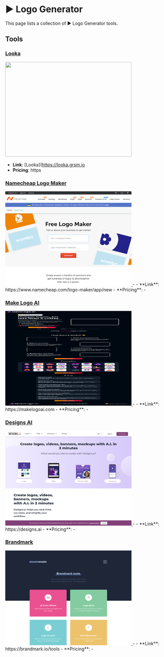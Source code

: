 # ▶️ Logo Generator

This page lists a collection of ▶️ Logo Generator tools.

## Tools

### [Looka](https://looka.grsm.io)
<a href="[Looka](https://looka.grsm.io">
   <img src="media/Looka.png" width="400" height="300">
</a>

- **Link**: [Looka](https://looka.grsm.io
- **Pricing**: https

### [Namecheap Logo Maker](https://www.namecheap.com/logo-maker/app/new)
<a href="https://www.namecheap.com/logo-maker/app/new">
   <img src="media/Namecheap Logo Maker.png" width="400" height="300">
</a>
-
- **Link**: https://www.namecheap.com/logo-maker/app/new
- **Pricing**: -

### [Make Logo AI](https://makelogoai.com)
<a href="https://makelogoai.com">
   <img src="media/Make Logo AI.png" width="400" height="300">
</a>
-
- **Link**: https://makelogoai.com
- **Pricing**: -

### [Designs AI](https://designs.ai)
<a href="https://designs.ai">
   <img src="media/Designs AI.png" width="400" height="300">
</a>
-
- **Link**: https://designs.ai
- **Pricing**: -

### [Brandmark](https://brandmark.io/tools)
<a href="https://brandmark.io/tools">
   <img src="media/Brandmark.png" width="400" height="300">
</a>
-
- **Link**: https://brandmark.io/tools
- **Pricing**: -

